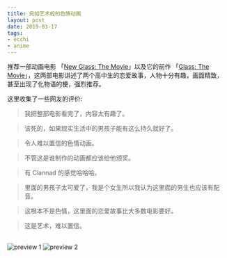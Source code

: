 ```yaml
---
title: 宛如艺术般的色情动画
layout: post
date: 2019-03-17
tags: 
- ecchi
- anime
---
```


推荐一部动画电影 「[New Glass: The Movie](https://hanime.tv/hentai-videos/new-glass-the-movie)」以及它的前作 「[Glass: The Movie](https://hanime.tv/hentai-videos/glass-the-movie)」，这两部电影讲述了两个高中生的恋爱故事，人物十分有趣，画面精致，甚至出现了化物语的梗，强烈推荐。

这里收集了一些网友的评价:

> 我把整部电影看完了，内容太有趣了。

> 该死的，如果现实生活中的男孩子能有这么持久就好了。

> 令人难以置信的色情动画。

> 不管这是谁制作的动画都应该给他颁奖。

> 有 Clannad 的感觉哈哈哈。

> 里面的男孩子太可爱了，我是个女生所以我认为这里面的男生也应该有配音。

> 这根本不是色情，这里面的恋爱故事比大多数电影要好。

> 这是艺术，难以置信。

<br>

<img src="https://i.imgurp.com/LVPkDYl.jpg" alt="preview 1">

<img src="https://i.imgurp.com/hAikssW.jpg" alt="preview 2">
